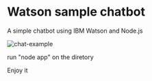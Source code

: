 # Watson sample chatbot

A simple chatbot using IBM Watson and Node.js

![chat-example](https://cdn-images-1.medium.com/max/800/1*iatsJpNf38Kix_In0ddw3g.gif)

run "node app" on the diretory

Enjoy it

